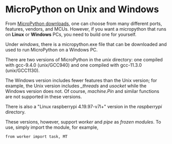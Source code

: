 # MicroPython on Unix and Windows

From [MicroPython downloads](https://micropython.org/download/), one can choose from many different ports, features, vendors, and MCUs. However, if you want a micropython that runs on **Linux** or **Windows** PCs, you need to build one for yourself.

Under *windows*, there is a micropython.exe file that can be downloaded and used to run MicroPython on a Windows PC. 

There are two versions of MicroPython in the *unix* directory: one compiled with gcc-9.4.0 (unix/GCC940) and one compiled with gcc-11.3.0 (unix/GCC1130). 

The Windows version includes fewer features than the Unix version; for example, the Unix version includes *_threads* and *usocket* while the Windows version does not. Of course, *machine.Pin* and similar functions are not supported in these versions. 

There is also a "Linux raspberrypi 4.19.97-v7l+" version in the *raspberrypi* directory. 

These versions, however, support *worker* and *pipe* as *frozen modules*.
To use, simply import the module, for example,

```from worker import task, MT```
